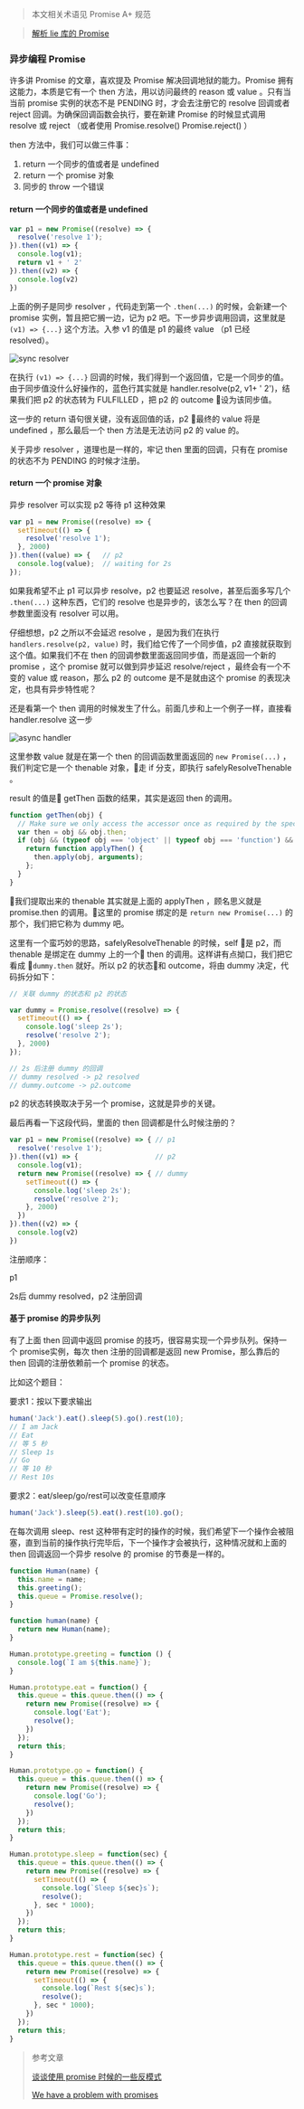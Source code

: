 > 本文相关术语见 Promise A+ 规范

> [解析 lie 库的 Promise](../promise/note.md)

### 异步编程 Promise

许多讲 Promise 的文章，喜欢提及 Promise 解决回调地狱的能力。Promise 拥有这能力，本质是它有一个 then 方法，用以访问最终的 reason 或 value 。只有当当前 promise 实例的状态不是 PENDING 时，才会去注册它的 resolve 回调或者 reject 回调。为确保回调函数会执行，要在新建 Promise 的时候显式调用 resolve 或 reject （或者使用 Promise.resolve() Promise.reject() ）

then 方法中，我们可以做三件事：

1. return 一个同步的值或者是 undefined
2. return 一个 promise 对象
3. 同步的 throw 一个错误

#### return 一个同步的值或者是 undefined

```javascript
var p1 = new Promise((resolve) => {
  resolve('resolve 1');
}).then((v1) => {
  console.log(v1);
  return v1 + ' 2'
}).then((v2) => {
  console.log(v2)
})
```

上面的例子是同步 resolver ，代码走到第一个 `.then(...)` 的时候，会新建一个 promise 实例，暂且把它搁一边，记为 p2 吧。下一步异步调用回调，这里就是 `(v1) => {...}` 这个方法。入参 v1 的值是 p1 的最终 value （p1 已经 resolved）。

![sync resolver](./p1.png)

在执行 `(v1) => {...}` 回调的时候，我们得到一个返回值，它是一个同步的值。由于同步值没什么好操作的，蓝色行其实就是 handler.resolve(p2, v1+ ' 2')，结果我们把 p2 的状态转为 FULFILLED ，把 p2 的 outcome 设为该同步值。

这一步的 return 语句很关键，没有返回值的话，p2 最终的 value 将是 undefined ，那么最后一个 then 方法是无法访问 p2 的 value 的。

关于异步 resolver ，道理也是一样的，牢记 then 里面的回调，只有在 promise 的状态不为 PENDING 的时候才注册。

#### return 一个 promise 对象

异步 resolver 可以实现 p2 等待 p1 这种效果

```javascript
var p1 = new Promise((resolve) => {
  setTimeout(() => {
    resolve('resolve 1');
  }, 2000)
}).then((value) => {   // p2
  console.log(value);  // waiting for 2s
});
```

如果我希望不止 p1 可以异步 resolve，p2 也要延迟 resolve，甚至后面多写几个 `.then(...)` 这种东西，它们的 resolve 也是异步的，该怎么写？在 then 的回调参数里面没有 resolver 可以用。

仔细想想，p2 之所以不会延迟 resolve ，是因为我们在执行 `handlers.resolve(p2, value)` 时，我们给它传了一个同步值，p2 直接就获取到这个值。如果我们不在 then 的回调参数里面返回同步值，而是返回一个新的 promise ，这个 promise 就可以做到异步延迟 resolve/reject ，最终会有一个不变的 value 或 reason，那么 p2 的 outcome 是不是就由这个 promise 的表现决定，也具有异步特性呢？

还是看第一个 then 调用的时候发生了什么。前面几步和上一个例子一样，直接看 handler.resolve 这一步

![async handler](./p2.png)

这里参数 value 就是在第一个 then 的回调函数里面返回的 `new Promise(...)` ，我们判定它是一个 thenable 对象，走 if 分支，即执行  safelyResolveThenable 。

result 的值是 getThen 函数的结果，其实是返回 then 的调用。

```javascript
function getThen(obj) {
  // Make sure we only access the accessor once as required by the spec
  var then = obj && obj.then;
  if (obj && (typeof obj === 'object' || typeof obj === 'function') && typeof then === 'function') {
    return function applyThen() {
      then.apply(obj, arguments);
    };
  }
}
```
我们提取出来的 thenable 其实就是上面的 applyThen ，顾名思义就是 promise.then 的调用。这里的 promise 绑定的是 `return new Promise(...)` 的那个，我们把它称为 dummy 吧。

这里有一个蛮巧妙的思路，safelyResolveThenable 的时候，self 是 p2，而 thenable 是绑定在 dummy 上的一个 then 的调用。这样讲有点拗口，我们把它看成 `dummy.then` 就好。所以 p2 的状态和 outcome，将由 dummy 决定，代码拆分如下：

```javascript
// 关联 dummy 的状态和 p2 的状态

var dummy = Promise.resolve((resolve) => {
  setTimeout(() => {
    console.log('sleep 2s');
    resolve('resolve 2');
  }, 2000)
});

// 2s 后注册 dummy 的回调
// dummy resolved -> p2 resolved 
// dummy.outcome -> p2.outcome
```

p2 的状态转换取决于另一个 promise，这就是异步的关键。

最后再看一下这段代码，里面的 then 回调都是什么时候注册的？

```javascript
var p1 = new Promise((resolve) => { // p1
  resolve('resolve 1');
}).then((v1) => {                   // p2
  console.log(v1);
  return new Promise((resolve) => { // dummy
    setTimeout(() => {
      console.log('sleep 2s');
      resolve('resolve 2');
    }, 2000)
  })
}).then((v2) => {                   
  console.log(v2)
})
```

注册顺序：

p1

2s后 dummy resolved，p2 注册回调


#### 基于 promise 的异步队列

有了上面 then 回调中返回 promise 的技巧，很容易实现一个异步队列。保持一个 promise实例，每次 then 注册的回调都是返回 new Promise，那么靠后的 then 回调的注册依赖前一个 promise 的状态。

比如这个题目：

要求1：按以下要求输出

```javascript
human('Jack').eat().sleep(5).go().rest(10);
// I am Jack
// Eat
// 等 5 秒
// Sleep 1s
// Go
// 等 10 秒
// Rest 10s
```

要求2：eat/sleep/go/rest可以改变任意顺序

```javascript
human('Jack').sleep(5).eat().rest(10).go();
```

在每次调用 sleep、rest 这种带有定时的操作的时候，我们希望下一个操作会被阻塞，直到当前的操作执行完毕后，下一个操作才会被执行，这种情况就和上面的 then 回调返回一个异步 resolve 的 promise 的节奏是一样的。

```javascript
function Human(name) {
  this.name = name;
  this.greeting();
  this.queue = Promise.resolve();
}

function human(name) {
  return new Human(name);
}

Human.prototype.greeting = function () {
  console.log(`I am ${this.name}`);
}

Human.prototype.eat = function() {
  this.queue = this.queue.then(() => {
    return new Promise((resolve) => {
      console.log('Eat');
      resolve();
    })
  });
  return this;
}

Human.prototype.go = function() {
  this.queue = this.queue.then(() => {
    return new Promise((resolve) => {
      console.log('Go');
      resolve();
    })
  });
  return this;
}

Human.prototype.sleep = function(sec) {
  this.queue = this.queue.then(() => {
    return new Promise((resolve) => {
      setTimeout(() => {
        console.log(`Sleep ${sec}s`);
        resolve();
      }, sec * 1000);
    })
  });
  return this;
}

Human.prototype.rest = function(sec) {
  this.queue = this.queue.then(() => {
    return new Promise((resolve) => {
      setTimeout(() => {
        console.log(`Rest ${sec}s`);
        resolve();
      }, sec * 1000);
    })
  });
  return this;
}
```

> 参考文章
>
>[谈谈使用 promise 时候的一些反模式](http://efe.baidu.com/blog/promises-anti-pattern/)
>
>[We have a problem with promises](https://pouchdb.com/2015/05/18/we-have-a-problem-with-promises.html)